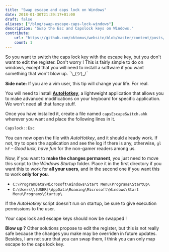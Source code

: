 ```yaml
---
title: "Swap escape and caps lock on Windows"
date: 2018-01-30T21:39:17+01:00
draft: false
aliases: ["/blog/swap-escape-caps-lock-windows"]
description: "Swap the Esc and Capslock keys on Windows."
contribute:
    url: "https://github.com/oktomus/website/blob/master/content/posts/2018/swap-escape-caps-lock-windows.md"
    count: 1
---
```


So you want to switch the caps lock key with the escape key, but you don't want to edit the register. Don't worry ! This is fairly simple to do on windows, except that you will need to install a software if you want something that won't blow up. ¯\\\_(ツ)\_/¯

**Side note:** If you are a vim user, this tip will change your life. For real.

You will need to install **[AutoHotkey](https://www.autohotkey.com/)**, a lightweight application that allows you to make advanced modifications on your keyboard for specific application. We won't need all that fancy stuff.

Once you have installed it, create a file named `capsEscapeSwitch.ahk` wherever you want and place the following lines in it.

```c
Capslock::Esc
```

You can now open the file with *AutoHotkey*, and it should already work. If not, try to open the application and see the log if there is any, otherwise, `gl hf` – *Good luck, have fun* for the non-gamer readers among us.

Now, if you want to **make the changes permanent**, you just need to move this script to the *Windows Startup* folder. Place it in the first directory if you want this to work for **all your users**, and in the second one if you want this to work **only for you**.

- `C:\ProgramData\Microsoft\Windows\Start Menu\Programs\StartUp\`
- `C:\Users\\[USER]\AppData\Roaming\Microsoft\Windows\Start Menu\Programs\Startup\`

If the *AutoHotkey* script doesn't run on startup, be sure to give execution permissions to the user.

Your caps lock and escape keys should now be swapped !

**Blow up ?** Other solutions propose to edit the register, but this is not really safe because the changes you make may be overriden in future updates. Besides, I am not sure that you can swap them, I think you can only map escape to the caps lock key.
